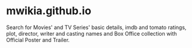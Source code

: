 # mwikia.github.io
Search for Movies' and TV Series' basic details, imdb and tomato ratings, plot, director, writer and casting names and Box Office collection with Official Poster and Trailer.
